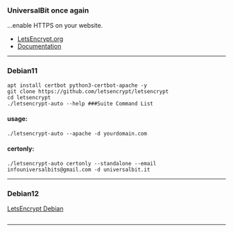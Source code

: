 ### UniversalBit once again 
...enable HTTPS on your website.

* [LetsEncrypt.org](https://letsencrypt.org)
* [Documentation](https://letsencrypt.org/docs/)
---
### Debian11
```
apt install certbot python3-certbot-apache -y
git clone https://github.com/letsencrypt/letsencrypt
cd letsencrypt
./letsencrypt-auto --help ###Suite Command List
```
#### usage:
```
./letsencrypt-auto --apache -d yourdomain.com
```
#### certonly:
```
./letsencrypt-auto certonly --standalone --email infouniversalbits@gmail.com -d universalbit.it 
```
---
### Debian12
[LetsEncrypt Debian](https://www.server-world.info/en/note?os=Debian_12&p=ssl&f=2)
```
```
---
